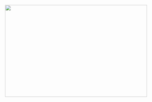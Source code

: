 <p align="center">
  <img width="460" height="300" src="https://c.tenor.com/DBqjevyA2o4AAAAd/bongo-cat-codes.gif">
</p> 
